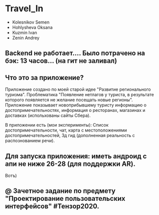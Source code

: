 # Travel_In

- Kolesnikov Semen 
- Hohlysheva Oksana
- Kuzmin Ivan
- Zenin Andrey

## Backend не работает.... Было потрачено на бэк: 13 часов... (на гит не заливал) 

## Что это за приложение?
Приложение создано по моей старой идее "Развитие регионального туризма". 
Проблематика "Появление нетлагов у туриста, в результате которого появляется не желание посещать новые регионы".
Приложение показывает новоприбывшему туристу информацию о достопримечательностях, информация о ресторанах, магазинах и доставках (испольхованы сайты Сбера).

В приложении есть (мои эксперименты): Список достопримечательности, чат, карта с местоположениями достопримечательностей, 3д гид (дополненная реальность с распознованием речи).

## Для запуска приложения: иметь андроид с апи не ниже 26-28 (для поддержки AR).
 Вотъ)

## @ Зачетное задание по предмету "Проектирование пользовательских интерфейсов" #Тензор2020. 
